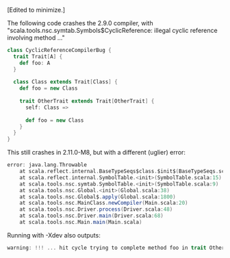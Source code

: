 [Edited to minimize.]

The following code crashes the 2.9.0 compiler, with "scala.tools.nsc.symtab.Symbols$CyclicReference: illegal cyclic reference involving method ..."

```scala
class CyclicReferenceCompilerBug {
  trait Trait[A] {
    def foo: A
  }
  
  class Class extends Trait[Class] {
    def foo = new Class
    
    trait OtherTrait extends Trait[OtherTrait] { 
      self: Class =>
      
      def foo = new Class
    }
  }
}
```
This still crashes in 2.11.0-M8, but with a different (uglier) error:

```scala
error: java.lang.Throwable
	at scala.reflect.internal.BaseTypeSeqs$class.$init$(BaseTypeSeqs.scala:242)
	at scala.reflect.internal.SymbolTable.<init>(SymbolTable.scala:15)
	at scala.tools.nsc.symtab.SymbolTable.<init>(SymbolTable.scala:9)
	at scala.tools.nsc.Global.<init>(Global.scala:38)
	at scala.tools.nsc.Global$.apply(Global.scala:1800)
	at scala.tools.nsc.MainClass.newCompiler(Main.scala:20)
	at scala.tools.nsc.Driver.process(Driver.scala:48)
	at scala.tools.nsc.Driver.main(Driver.scala:68)
	at scala.tools.nsc.Main.main(Main.scala)
```
Running with -Xdev also outputs:
```scala
warning: !!! ... hit cycle trying to complete method foo in trait OtherTrait
```
